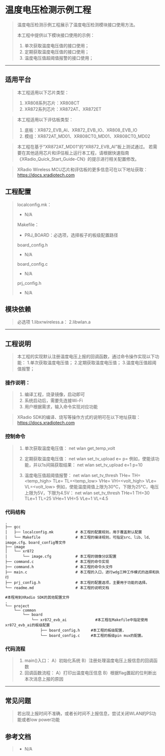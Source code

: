 # 温度电压检测示例工程

> 温度电压检测示例工程展示了温度电压检测模块接口使用方法。
>
> 本工程中提供以下模块接口使用的示例：
> 1. 单次获取温度电压值的接口使用；
> 2. 定期获取温度电压值的接口使用；
> 3. 温度电压值超阈值报警的接口使用；


---

## 适用平台

> 本工程适用以下芯片类型：
> 1. XR808系列芯片：XR808CT
> 2. XR872系列芯片：XR872AT、XR872ET

> 本工程适用以下评估板类型：
> 1. 底板：XR872_EVB_AI、XR872_EVB_IO、XR808_EVB_IO
> 2. 模组：XR872AT_MD01、XR808CT0_MD01、XR808CT0_MD02

> 本工程在基于"XR872AT_MD01"的“XR872_EVB_AI”板上测试通过。
> 若需要在其他适用芯片和评估板上运行本工程，请根据快速指南《XRadio_Quick_Start_Guide-CN》的提示进行相关配置修改。

> XRadio Wireless MCU芯片和评估板的更多信息可在以下地址获取：
> https://docs.xradiotech.com

## 工程配置

> localconfig.mk：
> * N/A
>
> Makefile：
> * PRJ_BOARD：必选项，选择板子的板级配置路径
>
> board_config.h
> * N/A
>
> board_config.c
> * N/A
>
> prj_config.h
>
> * N/A

## 模块依赖

> 必选项
> 1.libxrwireless.a：
> 2.libwlan.a

---

## 工程说明

> 本工程的实现默认注册温度电压上报的回调函数，通过命令操作实现以下功能：
> 1.单次获取温度电压值；
> 2.定期获取温度电压值；
> 3.温度电压值超阈值报警；

### 操作说明：

> 1. 编译工程，烧录镜像，启动即可
> 2. 系统启动后，需要先连接Wi-Fi
> 3. 用户根据需求，输入命令实现对应功能


> XRadio SDK的编译、烧写等操作方式的说明可在以下地址获取：
> https://docs.xradiotech.com

### 控制命令
> 1. 单次获取温度电压值：
>    net wlan get_temp_volt
>
> 2. 定期获取温度电压值：
>    net wlan set_tv_upload e=<enable> p=<period>
>    例如，使能该功能，并以1s间隔获取结果：
>    net wlan set_tv_upload e=1 p=10
>
> 3. 温度电压值超阈值报警：
>    net wlan set_tv_thresh THe=<enable> TH=<temp_high> TLe=<enable> TL=<temp_low> VHe=<enable> VH=<volt_high> VLe=<enable> VL=<volt_low>
>    例如，使能温度阈值上限为30°C，下限为25°C，电压上限为5V，下限为4.5V：
>    net wlan set_tv_thresh THe=1 TH=30 TLe=1 TL=25 VHe=1 VH=5 VLe=1 VL=4.5

### 代码结构
```
.
├── gcc
│   ├── localconfig.mk          # 本工程的配置规则，用于覆盖默认配置
│   └── Makefile                # 本工程的编译规则，可指定src、lib、ld、image.cfg、board_config等文件
├── image
│   └── xr872
│       └── image.cfg           # 本工程的镜像分区配置
├── command.c                   # 本工程的命令实现
├── command.h                   # 本工程的命令头文件
├── main.c                      # 本工程的入口，进行wdg三种工作模式的选择和执行
├── prj_config.h                # 本工程的配置选项，主要用于功能的选择。
└── readme.md                   # 本工程的说明文档

#本程用到XRadio SDK的其他配置文件
.
└── project
    └── common
        └── board
            └── xr872_evb_ai             #本工程在Makefile中指定使用xr872_evb_ai的板级配置
                ├── board_config.h     #本工程的板级配置，
                └── board_config.c     #本工程的板级pin mux的配置。
```
### 代码流程

> 1. main()入口：
> A）初始化系统
> B）注册处理温度电压上报信息的回调函数
> 2. 回调函数流程：
> A）打印出温度电压信息
> B）根据flag置起的位判断出本次消息上报的原因

---

## 常见问题

> 若出现上报时间不准确，或者长时间不上报信息，尝试关闭WLAN的PS功能或者low power功能

## 参考文档

> * N/A
